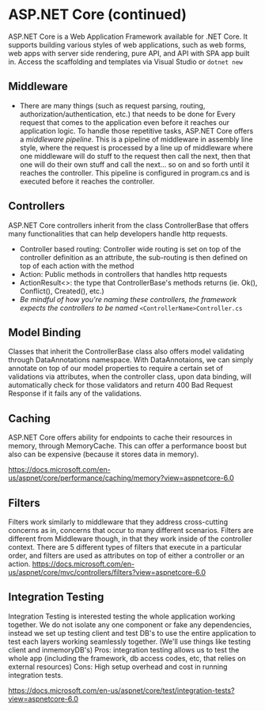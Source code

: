 # ASP.NET Core (continued)

ASP.NET Core is a Web Application Framework available for .NET Core. It supports building various styles of web applications, such as web forms, web apps with server side rendering, pure API, and API with SPA app built in. Access the scaffolding and templates via Visual Studio or `dotnet new`

## Middleware

- There are many things (such as request parsing, routing, authorization/authentication, etc.) that needs to be done for Every request that comes to the application even before it reaches our application logic. To handle those repetitive tasks, ASP.NET Core offers a _middleware pipeline_. This is a pipeline of middleware in assembly line style, where the request is processed by a line up of middleware where one middleware will do stuff to the request then call the next, then that one will do their own stuff and call the next... so on and so forth until it reaches the controller. This pipeline is configured in program.cs and is executed before it reaches the controller.

## Controllers

ASP.NET Core controllers inherit from the class ControllerBase that offers many functionalities that can help developers handle http requests.

- Controller based routing: Controller wide routing is set on top of the controller definition as an attribute, the sub-routing is then defined on top of each action with the method
- Action: Public methods in controllers that handles http requests
- ActionResult<>: the type that ControllerBase's methods returns (ie. Ok(), Conflict(), Created(), etc.)
- _Be mindful of how you're naming these controllers, the framework expects the controllers to be named_ `<ControllerName>Controller.cs`

## Model Binding

Classes that inherit the ControllerBase class also offers model validating through DataAnnotations namespace. With DataAnnotaions, we can simply annotate on top of our model properties to require a certain set of validations via attributes, when the controller class, upon data binding, will automatically check for those validators and return 400 Bad Request Response if it fails any of the validations.

## Caching

ASP.NET Core offers ability for endpoints to cache their resources in memory, through MemoryCache. This can offer a performance boost but also can be expensive (because it stores data in memory).

<https://docs.microsoft.com/en-us/aspnet/core/performance/caching/memory?view=aspnetcore-6.0>

## Filters

Filters work similarly to middleware that they address cross-cutting concerns as in, concerns that occur to many different scenarios. Filters are different from Middleware though, in that they work inside of the controller context.
There are 5 different types of filters that execute in a particular order, and filters are used as attributes on top of either a controller or an action.
<https://docs.microsoft.com/en-us/aspnet/core/mvc/controllers/filters?view=aspnetcore-6.0>

## Integration Testing

Integration Testing is interested testing the whole application working together. We do not isolate any one component or fake any dependencies, instead we set up testing client and test DB's to use the entire application to test each layers working seamlessly together. (We'll use things like testing client and inmemoryDB's)
Pros: integration testing allows us to test the whole app (including the framework, db access codes, etc, that relies on external resources)
Cons: High setup overhead and cost in running integration tests.

<https://docs.microsoft.com/en-us/aspnet/core/test/integration-tests?view=aspnetcore-6.0>
